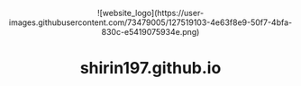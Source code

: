 <p align="center">
![website_logo](https://user-images.githubusercontent.com/73479005/127519103-4e63f8e9-50f7-4bfa-830c-e5419075934e.png)
</p>
<h1 align="center">
  shirin197.github.io
</h1>
<p align="center">
